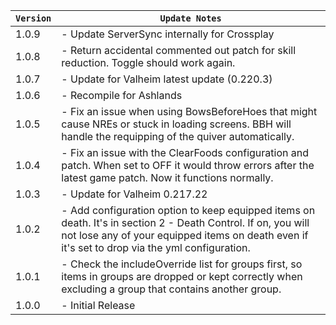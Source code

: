 | `Version` | `Update Notes`                                                                                                                                                                                                  |
|-----------|-----------------------------------------------------------------------------------------------------------------------------------------------------------------------------------------------------------------|
| 1.0.9     | - Update ServerSync internally for Crossplay                                                                                                                                                                    |
| 1.0.8     | - Return accidental commented out patch for skill reduction. Toggle should work again.                                                                                                                          |
| 1.0.7     | - Update for Valheim latest update (0.220.3)                                                                                                                                                                    |
| 1.0.6     | - Recompile for Ashlands                                                                                                                                                                                        |
| 1.0.5     | - Fix an issue when using BowsBeforeHoes that might cause NREs or stuck in loading screens. BBH will handle the requipping of the quiver automatically.                                                         |
| 1.0.4     | - Fix an issue with the ClearFoods configuration and patch. When set to OFF it would throw errors after the latest game patch. Now it functions normally.                                                       |
| 1.0.3     | - Update for Valheim 0.217.22                                                                                                                                                                                   |
| 1.0.2     | - Add configuration option to keep equipped items on death. It's in section 2 - Death Control. If on, you will not lose any of your equipped items on death even if it's set to drop via the yml configuration. |
| 1.0.1     | - Check the includeOverride list for groups first, so items in groups are dropped or kept correctly when excluding a group that contains another group.                                                         |
| 1.0.0     | - Initial Release                                                                                                                                                                                               |